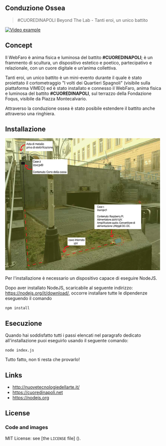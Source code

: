 Conduzione Ossea
---

> #CUOREDINAPOLI Beyond The Lab - Tanti eroi, un unico battito


[![Video example](media/conduzioneossea.gif)](https://youtu.be/uzFeKjJlXVc)

## Concept
Il WebFaro è anima fisica e luminosa del battito **#CUOREDINAPOLI**; è un frammento di scultura, un dispositivo estetico e poetico, partecipativo e relazionale, con un cuore digitale e un’anima collettiva.

Tanti eroi, un unico battito è un mini-evento durante il quale è stato proiettato il cortometraggio "I volti dei Quartieri Spagnoli" (visibile sulla piattaforma VIMEO) ed è stato installato e connesso il WebFaro, anima fisica e luminosa del battito **#CUOREDINAPOLI**, sul terrazzo della Fondazione Foqus, visibile da Piazza Montecalvario.

Attraverso la conduzione ossea è stato posibile estendere il battito anche attraverso una ringhiera. 

## Installazione

![Datasheet Conduzione Ossea](./media/scheda-tecnica.png "Conduzione Ossea Datasheet")

Per l'installazione è necessario un dispositivo capace di eseguire NodeJS.

Dopo aver installato NodeJS, scaricabile al seguente indirizzo: <https://nodejs.org/it/download/>, occorre installare tutte le dipendenze eseguendo il comando
```
npm install
```

## Esecuzione 

Quando hai soddisfatto tutti i passi elencati nel paragrafo dedicato all'installazione puoi eseguirlo usando il seguente comando: 
```
node index.js
```
Tutto fatto, non ti resta che provarlo! 

## Links
- http://nuovetecnologiedellarte.it/
- https://cuoredinapoli.net
- https://nodejs.org


## License

### Code and images
MIT License: see [the `LICENSE` file] ().